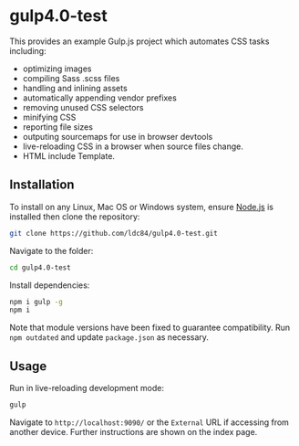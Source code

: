# gulp4.0-test
This provides an example Gulp.js project which automates CSS tasks including:

* optimizing images
* compiling Sass .scss files
* handling and inlining assets
* automatically appending vendor prefixes
* removing unused CSS selectors
* minifying CSS
* reporting file sizes
* outputing sourcemaps for use in browser devtools
* live-reloading CSS in a browser when source files change.
* HTML include Template.


## Installation
To install on any Linux, Mac OS or Windows system, ensure [Node.js](https://nodejs.org/) is installed then clone the repository:

```bash
git clone https://github.com/ldc84/gulp4.0-test.git
```

Navigate to the folder:

```bash
cd gulp4.0-test
```

Install dependencies:

```bash
npm i gulp -g
npm i
```

Note that module versions have been fixed to guarantee compatibility. Run `npm outdated` and update `package.json` as necessary.


## Usage
Run in live-reloading development mode:

```bash
gulp
```

Navigate to `http://localhost:9090/` or the `External` URL if accessing from another device. Further instructions are shown on the index page.